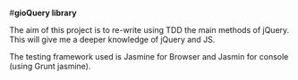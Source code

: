 #**gioQuery library**

The aim of this project is to re-write using TDD the main methods of jQuery. This will give me a deeper knowledge of jQuery and JS.

The testing framework used is Jasmine for Browser and Jasmin for console (using Grunt jasmine).

